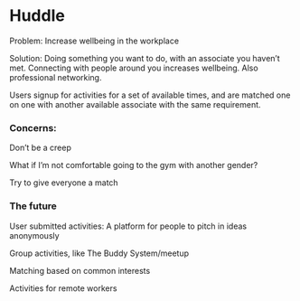 # Huddle

Problem: Increase wellbeing in the workplace
 
Solution: Doing something you want to do, with an associate you haven’t met. Connecting with people around you increases wellbeing. Also professional networking.

Users signup for activities for a set of available times, and are matched one on one with another available associate with the same requirement.

### Concerns:
Don’t be a creep

What if I’m not comfortable going to the gym with another gender?

Try to give everyone a match

### The future
User submitted activities: A platform for people to pitch in ideas anonymously

Group activities, like The Buddy System/meetup

Matching based on common interests

Activities for remote workers
